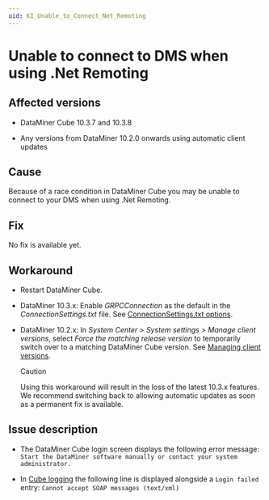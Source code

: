 ```yaml
---
uid: KI_Unable_to_Connect_Net_Remoting
---
```


# Unable to connect to DMS when using .Net Remoting

## Affected versions

- DataMiner Cube 10.3.7 and 10.3.8

- Any versions from DataMiner 10.2.0 onwards using automatic client updates

## Cause

Because of a race condition in DataMiner Cube you may be unable to connect to your DMS when using .Net Remoting.

## Fix

No fix is available yet.

## Workaround

- Restart DataMiner Cube.

- DataMiner 10.3.x: Enable *GRPCConnection* as the default in the *ConnectionSettings.txt* file. See [ConnectionSettings.txt options](xref:ConnectionSettings_txt#connectionsettingstxt-options).

- DataMiner 10.2.x: In *System Center > System settings > Manage client versions*, select *Force the matching release version* to temporarily switch over to a matching DataMiner Cube version. See [Managing client versions](xref:DMA_configuration_related_to_client_applications#managing-client-versions).

  > [!CAUTION]
  > Using this workaround will result in the loss of the latest 10.3.x features. We recommend switching back to allowing automatic updates as soon as a permanent fix is available.

## Issue description

- The DataMiner Cube login screen displays the following error message: `Start the DataMiner software manually or contact your system administrator.`

- In [Cube logging](xref:Cube_logging) the following line is displayed alongside a `Login failed` entry: `Cannot accept SOAP messages (text/xml)`

